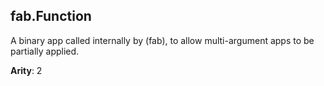 fab.Function
------------

A binary app called internally by (fab), to allow multi-argument apps to be partially applied.

**Arity**: 2